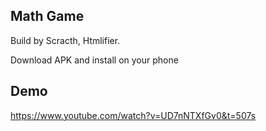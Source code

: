 ## Math Game
Build by Scracth, Htmlifier.

Download APK and install on your phone

## Demo
https://www.youtube.com/watch?v=UD7nNTXfGv0&t=507s

